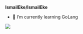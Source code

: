**IsmailEke/IsmailEke** 

- 🌱 I’m currently learning GoLang

<img src="https://github-readme-stats.vercel.app/api?username=ismaileke&&show_icons=true&title_colorbb2acf&text_color=daf7dc&bg_color=151515">
